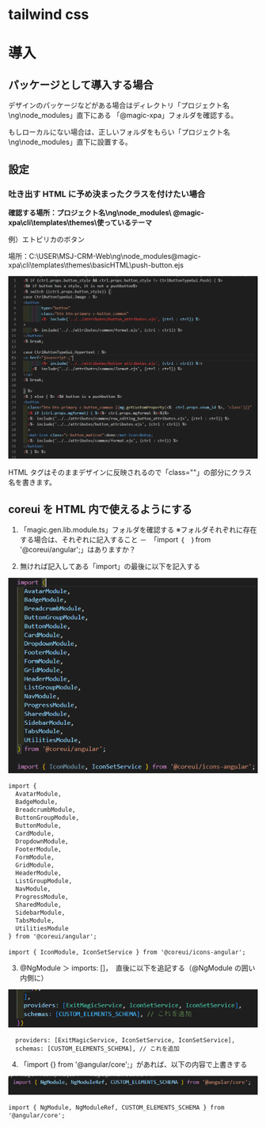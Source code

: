 # tailwind css

# 導入

## パッケージとして導入する場合

デザインのパッケージなどがある場合はディレクトリ「プロジェクト名\ng\node_modules」直下にある
「@magic-xpa」フォルダを確認する。

もしローカルにない場合は、正しいフォルダをもらい「プロジェクト名\ng\node_modules」直下に設置する。

## 設定

### 吐き出す HTML に予め決まったクラスを付けたい場合

**確認する場所：プロジェクト名\ng\node_modules\ @magic-xpa\cli\templates\themes\使っているテーマ**

例）エトピリカのボタン

場所：C:\USER\MSJ-CRM-Web\ng\node_modules\@magic-xpa\cli\templates\themes\basicHTML\push-button.ejs

![](imgs/2023-09-29-11-33-21.png)

HTML タグはそのままデザインに反映されるので「class=""」の部分にクラス名を書きます。

## coreui を HTML 内で使えるようにする

1. 「magic.gen.lib.module.ts」フォルダを確認する
   ※フォルダそれぞれに存在する場合は、それぞれに記入すること
   －　「import ｛　｝from '@coreui/angular';」はありますか？

2. 無ければ記入してある「import」の最後に以下を記入する

![](imgs/2023-10-23-17-45-41.png)

```
import {
  AvatarModule,
  BadgeModule,
  BreadcrumbModule,
  ButtonGroupModule,
  ButtonModule,
  CardModule,
  DropdownModule,
  FooterModule,
  FormModule,
  GridModule,
  HeaderModule,
  ListGroupModule,
  NavModule,
  ProgressModule,
  SharedModule,
  SidebarModule,
  TabsModule,
  UtilitiesModule
} from '@coreui/angular';

import { IconModule, IconSetService } from '@coreui/icons-angular';

```

3. @NgModule ＞ imports: []，　直後に以下を追記する（@NgModule の囲い内側に）

![](imgs/2023-10-23-17-48-31.png)

```
  providers: [ExitMagicService, IconSetService, IconSetService],
  schemas: [CUSTOM_ELEMENTS_SCHEMA], // これを追加
```

4. 「import {} from '@angular/core';」があれば、以下の内容で上書きする

![](imgs/2023-10-23-17-49-54.png)

```
import { NgModule, NgModuleRef, CUSTOM_ELEMENTS_SCHEMA } from '@angular/core';
```
